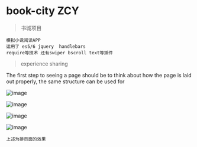 # book-city  ZCY
>书城项目

```
模拟小说阅读APP 
运用了 es5/6 jquery  handlebars
require等技术 还有swiper bscroll text等插件

```


>experience  sharing
   
The first step to seeing a page should be to think about how the page is laid out properly, the same structure can be used for 


![image](https://typeofyh.github.io/bookCitys/page/home.png)

![image](https://typeofyh.github.io/bookCitys/page/search.png)


![image](https://typeofyh.github.io/bookCitys/page/detail.png)


![image](https://typeofyh.github.io/bookCitys/page/read.png)

```
上述为排页面的效果
```